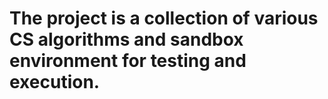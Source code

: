 # The project is a collection of various CS algorithms and sandbox environment for testing and execution.  
